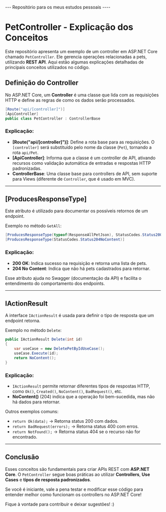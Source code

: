 --- Repositório para os meus estudos pessoais ----

# PetController - Explicação dos Conceitos

Este repositório apresenta um exemplo de um controller em ASP.NET Core chamado `PetController`. Ele gerencia operações relacionadas a pets, utilizando **REST API**. Aqui estão algumas explicações detalhadas de principais conceitos utilizados no código.

## Definição do Controller
No ASP.NET Core, um **Controller** é uma classe que lida com as requisições HTTP e define as regras de como os dados serão processados.

```csharp
[Route("api/[controller]")]
[ApiController]
public class PetController : ControllerBase
```
### Explicação:
- **[Route("api/[controller]")]**: Define a rota base para as requisições. O `[controller]` será substituído pelo nome da classe (`Pet`), tornando a rota `api/Pet`.
- **[ApiController]**: Informa que a classe é um controller de API, ativando recursos como validação automática de entradas e respostas HTTP padronizadas.
- **ControllerBase**: Uma classe base para controllers de API, sem suporte para Views (diferente de `Controller`, que é usado em MVC).

---

## [ProducesResponseType]
Este atributo é utilizado para documentar os possíveis retornos de um endpoint.

Exemplo no método `GetAll`:
```csharp
[ProducesResponseType(typeof(ResponseAllPetJson), StatusCodes.Status200OK)]
[ProducesResponseType(StatusCodes.Status204NoContent)]
```
### Explicação:
- **200 OK**: Indica sucesso na requisição e retorna uma lista de pets.
- **204 No Content**: Indica que não há pets cadastrados para retornar.

Esse atributo ajuda no Swagger (documentação da API) e facilita o entendimento do comportamento dos endpoints.

---

## IActionResult
A interface `IActionResult` é usada para definir o tipo de resposta que um endpoint retorna.

Exemplo no método `Delete`:
```csharp
public IActionResult Delete(int id)
{
    var useCase = new DeletePetByIdUseCase();
    useCase.Execute(id);
    return NoContent();
}
```
### Explicação:
- `IActionResult` permite retornar diferentes tipos de respostas HTTP, como `Ok()`, `Created()`, `NoContent()`, `BadRequest()`, etc.
- **NoContent()** (204) indica que a operação foi bem-sucedida, mas não há dados para retornar.

Outros exemplos comuns:
- `return Ok(data);` → Retorna status 200 com dados.
- `return BadRequest(errors);` → Retorna status 400 com erros.
- `return NotFound();` → Retorna status 404 se o recurso não for encontrado.

---

## Conclusão
Esses conceitos são fundamentais para criar APIs REST com **ASP.NET Core**. O `PetController` segue boas práticas ao utilizar **Controllers**, **Use Cases** e **tipos de resposta padronizados**.

Se você é iniciante, vale a pena testar e modificar esse código para entender melhor como funcionam os controllers no ASP.NET Core!

Fique à vontade para contribuir e deixar sugestões! :)

